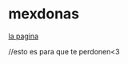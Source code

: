 # mexdonas

<a href="https://eleanfpc.github.io/mexdonas/">la pagina</a>


//esto es para que te perdonen<3
